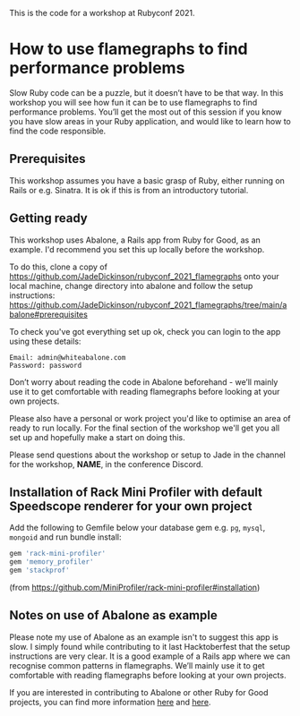 This is the code for a workshop at Rubyconf 2021.

# How to use flamegraphs to find performance problems
Slow Ruby code can be a puzzle, but it doesn’t have to be that way. In this workshop you will see how fun it can be to use flamegraphs to find performance problems. You’ll get the most out of this session if you know you have slow areas in your Ruby application, and would like to learn how to find the code responsible.

## Prerequisites
This workshop assumes you have a basic grasp of Ruby, either running on Rails or e.g. Sinatra. It is ok if this is from an introductory tutorial.

## Getting ready

This workshop uses Abalone, a Rails app from Ruby for Good, as an example. I'd recommend you set this up locally before the workshop.

To do this, clone a copy of https://github.com/JadeDickinson/rubyconf_2021_flamegraphs onto your local machine, change directory into abalone and follow the setup instructions:
https://github.com/JadeDickinson/rubyconf_2021_flamegraphs/tree/main/abalone#prerequisites

To check you've got everything set up ok, check you can login to the app using these details:
```
Email: admin@whiteabalone.com
Password: password
```

Don’t worry about reading the code in Abalone beforehand - we’ll mainly use it to get comfortable with reading flamegraphs before looking at your own projects.

Please also have a personal or work project you'd like to optimise an area of ready to run locally. For the final section of the workshop we'll get you all set up and hopefully make a start on doing this.

Please send questions about the workshop or setup to Jade in the channel for the workshop, __NAME__, in the conference Discord.

## Installation of Rack Mini Profiler with default Speedscope renderer for your own project
Add the following to Gemfile below your database gem e.g. `pg`, `mysql`, `mongoid` and run bundle install:

```ruby
gem 'rack-mini-profiler'
gem 'memory_profiler'
gem 'stackprof'
```
(from https://github.com/MiniProfiler/rack-mini-profiler#installation)
## Notes on use of Abalone as example
Please note my use of Abalone as an example isn't to suggest this app is slow. I simply found while contributing to it last Hacktoberfest that the setup instructions are very clear. It is a good example of a Rails app where we can recognise common patterns in flamegraphs. We’ll mainly use it to get comfortable with reading flamegraphs before looking at your own projects.

If you are interested in contributing to Abalone or other Ruby for Good projects, you can find more information [here](https://github.com/rubyforgood/abalone) and [here](https://github.com/rubyforgood/).